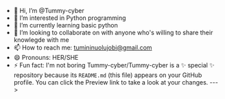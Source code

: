 - 👋 Hi, I’m @Tummy-cyber
- 👀 I’m interested in Python programming
- 🌱 I’m currently learning basic python
- 💞️ I’m looking to collaborate on with anyone who's willing to share their knowlegde with me 
- 📫 How to reach me: tumininuolujobi@gmail.com
- 😄 Pronouns: HER/SHE
- ⚡ Fun fact: I'm not boring
Tummy-cyber/Tummy-cyber is a ✨ special ✨ repository because its `README.md` (this file) appears on your GitHub profile.
You can click the Preview link to take a look at your changes.
--->
